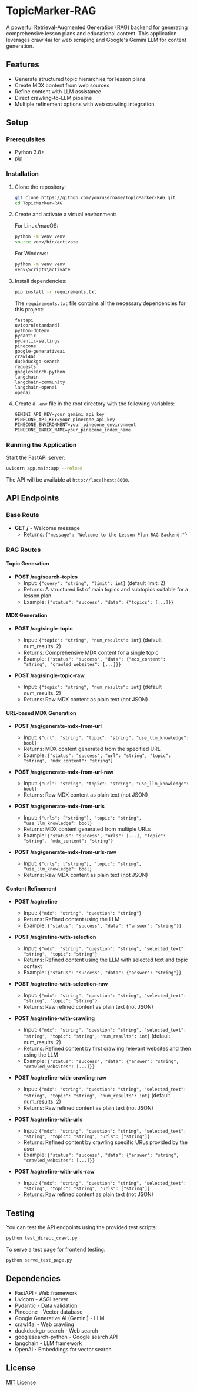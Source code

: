 # TopicMarker-RAG

A powerful Retrieval-Augmented Generation (RAG) backend for generating comprehensive lesson plans and educational content. This application leverages crawl4ai for web scraping and Google's Gemini LLM for content generation.

## Features

- Generate structured topic hierarchies for lesson plans
- Create MDX content from web sources
- Refine content with LLM assistance
- Direct crawling-to-LLM pipeline
- Multiple refinement options with web crawling integration

## Setup

### Prerequisites

- Python 3.8+
- pip

### Installation

1. Clone the repository:
   ```bash
   git clone https://github.com/yourusername/TopicMarker-RAG.git
   cd TopicMarker-RAG
   ```

2. Create and activate a virtual environment:

   For Linux/macOS:
   ```bash
   python -m venv venv
   source venv/bin/activate
   ```

   For Windows:
   ```bash
   python -m venv venv
   venv\Scripts\activate
   ```

3. Install dependencies:
   ```bash
   pip install -r requirements.txt
   ```

   The `requirements.txt` file contains all the necessary dependencies for this project:
   ```
   fastapi
   uvicorn[standard]
   python-dotenv
   pydantic
   pydantic-settings
   pinecone
   google-generativeai
   crawl4ai
   duckduckgo-search
   requests
   googlesearch-python
   langchain
   langchain-community
   langchain-openai
   openai
   ```

4. Create a `.env` file in the root directory with the following variables:
   ```
   GEMINI_API_KEY=your_gemini_api_key
   PINECONE_API_KEY=your_pinecone_api_key
   PINECONE_ENVIRONMENT=your_pinecone_environment
   PINECONE_INDEX_NAME=your_pinecone_index_name
   ```

### Running the Application

Start the FastAPI server:
```bash
uvicorn app.main:app --reload
```

The API will be available at `http://localhost:8000`.

## API Endpoints

### Base Route

- **GET /** - Welcome message
  - Returns: `{"message": "Welcome to the Lesson Plan RAG Backend!"}`

### RAG Routes

#### Topic Generation

- **POST /rag/search-topics**
  - Input: `{"query": "string", "limit": int}` (default limit: 2)
  - Returns: A structured list of main topics and subtopics suitable for a lesson plan
  - Example: `{"status": "success", "data": {"topics": [...]}}`

#### MDX Generation

- **POST /rag/single-topic**
  - Input: `{"topic": "string", "num_results": int}` (default num_results: 2)
  - Returns: Comprehensive MDX content for a single topic
  - Example: `{"status": "success", "data": {"mdx_content": "string", "crawled_websites": [...]}}`

- **POST /rag/single-topic-raw**
  - Input: `{"topic": "string", "num_results": int}` (default num_results: 2)
  - Returns: Raw MDX content as plain text (not JSON)

#### URL-based MDX Generation

- **POST /rag/generate-mdx-from-url**
  - Input: `{"url": "string", "topic": "string", "use_llm_knowledge": bool}`
  - Returns: MDX content generated from the specified URL
  - Example: `{"status": "success", "url": "string", "topic": "string", "mdx_content": "string"}`

- **POST /rag/generate-mdx-from-url-raw**
  - Input: `{"url": "string", "topic": "string", "use_llm_knowledge": bool}`
  - Returns: Raw MDX content as plain text (not JSON)

- **POST /rag/generate-mdx-from-urls**
  - Input: `{"urls": ["string"], "topic": "string", "use_llm_knowledge": bool}`
  - Returns: MDX content generated from multiple URLs
  - Example: `{"status": "success", "urls": [...], "topic": "string", "mdx_content": "string"}`

- **POST /rag/generate-mdx-from-urls-raw**
  - Input: `{"urls": ["string"], "topic": "string", "use_llm_knowledge": bool}`
  - Returns: Raw MDX content as plain text (not JSON)

#### Content Refinement

- **POST /rag/refine**
  - Input: `{"mdx": "string", "question": "string"}`
  - Returns: Refined content using the LLM
  - Example: `{"status": "success", "data": {"answer": "string"}}`

- **POST /rag/refine-with-selection**
  - Input: `{"mdx": "string", "question": "string", "selected_text": "string", "topic": "string"}`
  - Returns: Refined content using the LLM with selected text and topic context
  - Example: `{"status": "success", "data": {"answer": "string"}}`

- **POST /rag/refine-with-selection-raw**
  - Input: `{"mdx": "string", "question": "string", "selected_text": "string", "topic": "string"}`
  - Returns: Raw refined content as plain text (not JSON)

- **POST /rag/refine-with-crawling**
  - Input: `{"mdx": "string", "question": "string", "selected_text": "string", "topic": "string", "num_results": int}` (default num_results: 2)
  - Returns: Refined content by first crawling relevant websites and then using the LLM
  - Example: `{"status": "success", "data": {"answer": "string", "crawled_websites": [...]}}`

- **POST /rag/refine-with-crawling-raw**
  - Input: `{"mdx": "string", "question": "string", "selected_text": "string", "topic": "string", "num_results": int}` (default num_results: 2)
  - Returns: Raw refined content as plain text (not JSON)

- **POST /rag/refine-with-urls**
  - Input: `{"mdx": "string", "question": "string", "selected_text": "string", "topic": "string", "urls": ["string"]}`
  - Returns: Refined content by crawling specific URLs provided by the user
  - Example: `{"status": "success", "data": {"answer": "string", "crawled_websites": [...]}}`

- **POST /rag/refine-with-urls-raw**
  - Input: `{"mdx": "string", "question": "string", "selected_text": "string", "topic": "string", "urls": ["string"]}`
  - Returns: Raw refined content as plain text (not JSON)



## Testing

You can test the API endpoints using the provided test scripts:

```bash
python test_direct_crawl.py
```

To serve a test page for frontend testing:

```bash
python serve_test_page.py
```

## Dependencies

- FastAPI - Web framework
- Uvicorn - ASGI server
- Pydantic - Data validation
- Pinecone - Vector database
- Google Generative AI (Gemini) - LLM
- crawl4ai - Web crawling
- duckduckgo-search - Web search
- googlesearch-python - Google search API
- langchain - LLM framework
- OpenAI - Embeddings for vector search

## License

[MIT License](LICENSE)
